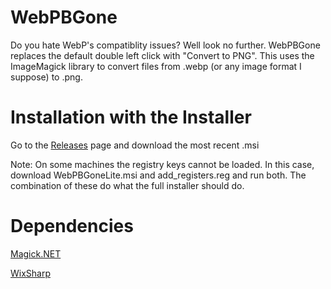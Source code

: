 # WebPBGone

Do you hate WebP's compatiblity issues? Well look no further. WebPBGone replaces the default double left click with "Convert to PNG". This uses the ImageMagick library to convert files from .webp (or any image format I suppose) to .png.

# Installation with the Installer

Go to the [Releases](https://github.com/drewkbenson/WebPBGone/releases) page and download the most recent .msi

Note: On some machines the registry keys cannot be loaded. In this case, download WebPBGoneLite.msi and add_registers.reg and run both. The combination of these do what the full installer should do.

# Dependencies

[Magick.NET](https://github.com/dlemstra/Magick.NET)

[WixSharp](https://github.com/oleg-shilo/wixsharp)